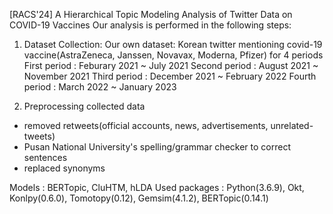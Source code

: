 [RACS'24] A Hierarchical Topic Modeling Analysis of Twitter Data on COVID-19 Vaccines
Our analysis is performed in the following steps:

1. Dataset Collection:
Our own dataset: Korean twitter mentioning covid-19 vaccine(AstraZeneca, Janssen, Novavax, Moderna, Pfizer) for 4 periods
First period : Feburary 2021 ~ July 2021
Second period : August 2021 ~ November 2021
Third period : December 2021 ~ February 2022
Fourth period : March 2022 ~ January 2023

2. Preprocessing collected data
- removed retweets(official accounts, news, advertisements, unrelated-tweets)
- Pusan National University's spelling/grammar checker to correct sentences
- replaced synonyms

Models : BERTopic, CluHTM, hLDA
Used packages : Python(3.6.9), Okt, Konlpy(0.6.0), Tomotopy(0.12), Gemsim(4.1.2), BERTopic(0.14.1)
